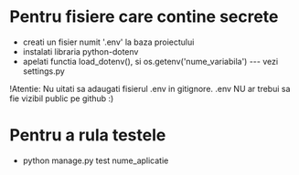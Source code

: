 # Pentru fisiere care contine secrete 
- creati un fisier numit '.env' la baza proiectului
- instalati libraria python-dotenv
- apelati functia load_dotenv(), si os.getenv('nume_variabila') --- vezi settings.py

!Atentie: Nu uitati sa adaugati fisierul .env in gitignore. .env NU ar trebui sa fie vizibil public pe github :)


# Pentru a rula testele
- python manage.py test nume_aplicatie
